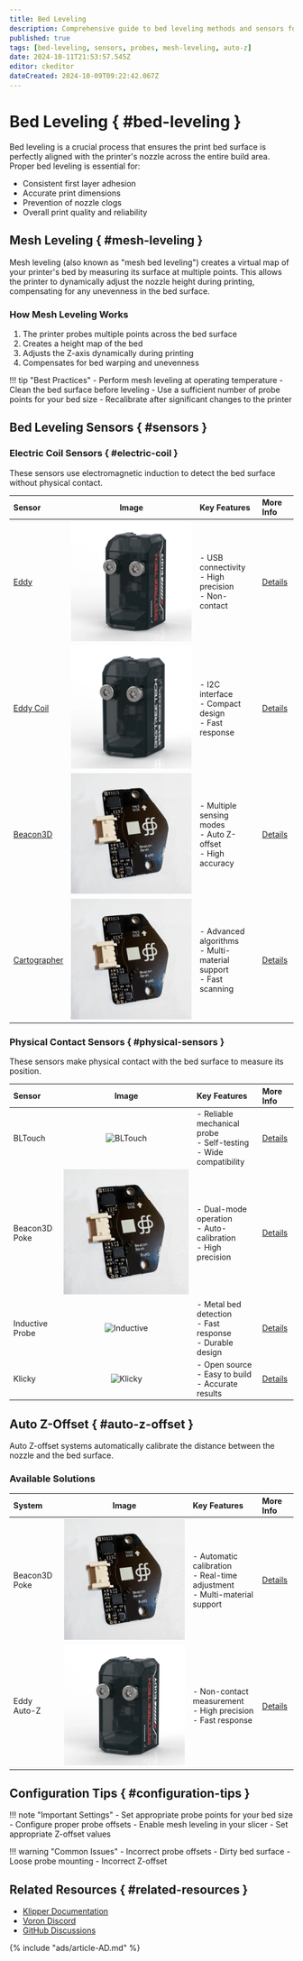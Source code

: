 ```yaml
---
title: Bed Leveling
description: Comprehensive guide to bed leveling methods and sensors for Voron 3D printers
published: true
tags: [bed-leveling, sensors, probes, mesh-leveling, auto-z]
date: 2024-10-11T21:53:57.545Z
editor: ckeditor
dateCreated: 2024-10-09T09:22:42.067Z
---
```


# Bed Leveling { #bed-leveling }

Bed leveling is a crucial process that ensures the print bed surface is perfectly aligned with the printer's nozzle across the entire build area. Proper bed leveling is essential for:

- Consistent first layer adhesion
- Accurate print dimensions
- Prevention of nozzle clogs
- Overall print quality and reliability

## Mesh Leveling { #mesh-leveling }

Mesh leveling (also known as "mesh bed leveling") creates a virtual map of your printer's bed by measuring its surface at multiple points. This allows the printer to dynamically adjust the nozzle height during printing, compensating for any unevenness in the bed surface.

### How Mesh Leveling Works

1. The printer probes multiple points across the bed surface
2. Creates a height map of the bed
3. Adjusts the Z-axis dynamically during printing
4. Compensates for bed warping and unevenness

!!! tip "Best Practices"
    - Perform mesh leveling at operating temperature
    - Clean the bed surface before leveling
    - Use a sufficient number of probe points for your bed size
    - Recalibrate after significant changes to the printer

## Bed Leveling Sensors { #sensors }

### Electric Coil Sensors { #electric-coil }

These sensors use electromagnetic induction to detect the bed surface without physical contact.

| Sensor | Image | Key Features | More Info |
|:-------|:-----:|:------------|:----------|
| [Eddy](eddy.md) | ![Eddy-USB](../bedleveling/assets/eddyUSB-min.png) | - USB connectivity<br>- High precision<br>- Non-contact | [Details](eddy.md) |
| [Eddy Coil](eddy-coil.md) | ![Eddy-IC2](../bedleveling/assets/eddy-IC2-min.png) | - I2C interface<br>- Compact design<br>- Fast response | [Details](eddy-coil.md) |
| [Beacon3D](beacon.md) | ![Beacon3D](../bedleveling/assets/RevH8-min.png) | - Multiple sensing modes<br>- Auto Z-offset<br>- High accuracy | [Details](beacon.md) |
| [Cartographer](cartographer.md) | ![Cartographer](../bedleveling/assets/RevH8-min.png) | - Advanced algorithms<br>- Multi-material support<br>- Fast scanning | [Details](cartographer.md) |

### Physical Contact Sensors { #physical-sensors }

These sensors make physical contact with the bed surface to measure its position.

| Sensor | Image | Key Features | More Info |
|:-------|:-----:|:------------|:----------|
| BLTouch | ![BLTouch](../bedleveling/assets/3dTouch-min.png) | - Reliable mechanical probe<br>- Self-testing<br>- Wide compatibility | [Details](bltouch.md) |
| Beacon3D Poke | ![Beacon Poke](../bedleveling/assets/RevH8-min.png) | - Dual-mode operation<br>- Auto-calibration<br>- High precision | [Details](beacon.md) |
| Inductive Probe | ![Inductive](../bedleveling/assets/3dTouch-min.png) | - Metal bed detection<br>- Fast response<br>- Durable design | [Details](inductive.md) |
| Klicky | ![Klicky](../bedleveling/assets/3dTouch-min.png) | - Open source<br>- Easy to build<br>- Accurate results | [Details](klicky.md) |

## Auto Z-Offset { #auto-z-offset }

Auto Z-offset systems automatically calibrate the distance between the nozzle and the bed surface.

### Available Solutions

| System | Image | Key Features | More Info |
|:-------|:-----:|:------------|:----------|
| Beacon3D Poke | ![Beacon Poke](../bedleveling/assets/RevH8-min.png) | - Automatic calibration<br>- Real-time adjustment<br>- Multi-material support | [Details](beacon.md) |
| Eddy Auto-Z | ![Eddy Auto-Z](../bedleveling/assets/eddyUSB-min.png) | - Non-contact measurement<br>- High precision<br>- Fast response | [Details](eddy.md) |

## Configuration Tips { #configuration-tips }

!!! note "Important Settings"
    - Set appropriate probe points for your bed size
    - Configure proper probe offsets
    - Enable mesh leveling in your slicer
    - Set appropriate Z-offset values

!!! warning "Common Issues"
    - Incorrect probe offsets
    - Dirty bed surface
    - Loose probe mounting
    - Incorrect Z-offset

## Related Resources { #related-resources }

- [Klipper Documentation](https://www.klipper3d.org/Bed_Level.html)
- [Voron Discord](https://discord.gg/voron)
- [GitHub Discussions](https://github.com/VoronDesign/VoronUsers/discussions)

{% include "ads/article-AD.md" %}

<script async src="https://pagead2.googlesyndication.com/pagead/js/adsbygoogle.js?client=ca-pub-8999624978372317"
     crossorigin="anonymous"></script>
<ins class="adsbygoogle"
     style="display:block"
     data-ad-format="autorelaxed"
     data-ad-client="ca-pub-8999624978372317"
     data-ad-slot="9870151582"></ins>
<script>
     (adsbygoogle = window.adsbygoogle || []).push({});
</script>

